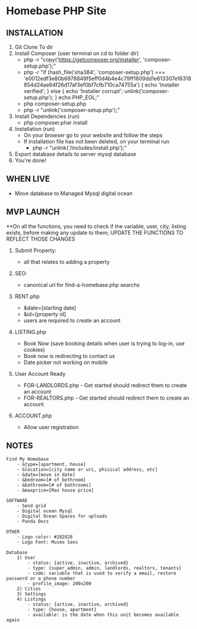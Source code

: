 # Homebase PHP Site

## INSTALLATION
 1) Git Clone To dir
 2) Install Composer (user terminal on cd to folder dir)
    - php -r "copy('https://getcomposer.org/installer', 'composer-setup.php');"
    - php -r "if (hash_file('sha384', 'composer-setup.php') === 'e0012edf3e80b6978849f5eff0d4b4e4c79ff1609dd1e613307e16318854d24ae64f26d17af3ef0bf7cfb710ca74755a') { echo 'Installer verified'; } else { echo 'Installer corrupt'; unlink('composer-setup.php'); } echo PHP_EOL;"
    - php composer-setup.php
    - php -r "unlink('composer-setup.php');"
 3) Install Dependencies (run)
    - php composer.phar install
 4) Installation (run)
    - On your browser go to your website and follow the steps
    - If installation file has not been deleted, on your terminal run
        - php -r "unlink('/includes/install.php');"
 5) Export database details to server mysql database
 6) You're done!

## WHEN LIVE
 - Move database to Managed Mysql digital ocean

## MVP LAUNCH
   **On all the functions, you need to check if the variable, user, city, listing exists, before making any update to them;
   UPDATE THE FUNCTIONS TO REFLECT THOSE CHANGES
   
 1) Submit Property:
    - all that relates to adding a property

 2) SEO:
    - canonical url for find-a-homebase.php searchs

 3) RENT.php
    - &date=[starting date]
    - &id=[property id]
    - users are required to create an account

 4) LISTING.php
    - Book Now (save booking details when user is trying to log-in, use cookies)
    - Book now is redirecting to contact us
    - Date picker not working on mobile

 5) User Account Ready
    - FOR-LANDLORDS.php - Get started should redirect them to create an account
    - FOR-REALTORS.php - Get started should redirect them to create an account

 6) ACCOUNT.php 
    - Allow user registration

## NOTES
    Find My Homebase
        - &type=[apartment, house]
        - &location=[city name or uri, phisical address, etc]
        - &date=[move in date]
        - &bedroom=[# of bethroom]
        - &bathroom=[# of bathrooms]
        - &maxprice=[Max house price]

    SOFTWARE
        - Send grid
        - Digital ocean Mysql 
        - Digital Ocean Spaces for uploads
        - Panda Docs

    OTHER
        - Logo color: #282828
        - Logo Font: Museo Sans

    Database
        1) User
            - status: {active, inactive, archived}
            - type: {super_admin, admin, landlords, realtors, tenants}
            - code: variable that is used to verify a email, restore password or a phone number
            - profile_image: 200x200
        2) Cities
        3) Settings
        4) Listings
            - status: {active, inactive, archived}
            - type: {house, apartment}
            - available: is the date when this unit becomes available again


